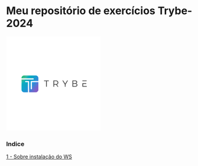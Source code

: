  <h1>Meu repositório de exercícios Trybe-2024</h1> 
 <img src="Importante/img/lg.webp" alt="logo">
 
### Indice ###  
[1 - Sobre instalação do WS](https://github.com/Fas-DevNaWeb/Trybe-exercicios/blob/main/Importante/configuracao-WSL.js "1 - Sobre instalação do WSL")


 
